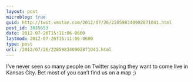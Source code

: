 ```yaml
---
layout: post
microblog: true
guid: http://twit.vmstan.com/2012/07/26/228598340902871041.html
post_id: 3035653
date: 2012-07-26T15:11:06-0600
lastmod: 2012-07-26T15:11:06-0600
type: post
url: /2012/07/26/228598340902871041.html
---
```

I’ve never seen so many people on Twitter saying they want to come live in Kansas City. Bet most of you can’t find us on a map ;)
